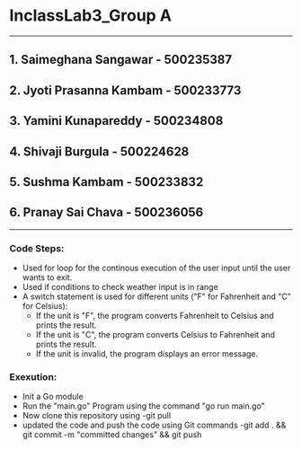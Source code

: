 # InclassLab3_Group A
---------------------------------------------
## 1. Saimeghana Sangawar - 500235387
## 2. Jyoti Prasanna Kambam - 500233773
## 3. Yamini Kunapareddy - 500234808
## 4. Shivaji Burgula - 500224628
## 5. Sushma Kambam - 500233832
## 6. Pranay Sai Chava - 500236056
---------------------------------------------
### Code Steps:
- Used for loop for the continous execution of the user input until the user
wants to exit.
- Used if conditions to check weather input is in range
- A switch statement is used for different units ("F" for Fahrenheit and "C" for Celsius):
    - If the unit is "F", the program converts Fahrenheit to Celsius and prints the result.
    - If the unit is "C", the program converts Celsius to Fahrenheit and prints the result.
    - If the unit is invalid, the program displays an error message.
### Exexution:
- Init a Go module
- Run the "main.go" Program using the command "go run main.go"
- Now clone this repository using -git pull
- updated the code and push the code using Git commands
    -git add . && git commit -m "committed changes" && git push

  
